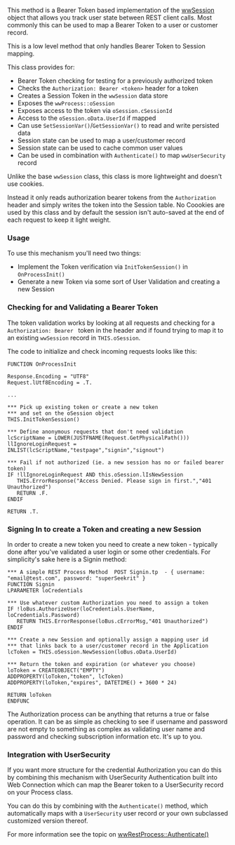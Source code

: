 ﻿This method is a Bearer Token based implementation of the [wwSession](VFPS://Topic/_S8413ZE4Y) object that allows you track user state between REST client calls. Most commonly this can be used to map a Bearer Token to a user or customer record.

This is a low level method that only handles Bearer Token to Session mapping.

This class provides for:

* Bearer Token checking for testing for a previously authorized token
* Checks the `Authorization: Bearer <token>` header for a token
* Creates a Session Token in the `wwSession` data store
* Exposes the `wwProcess::oSession`
* Exposes access to the token via `oSession.cSessionId`
* Access to the `oSession.oData.UserId` if mapped
* Can use `SetSessionVar()`/`GetSessionVar()` to read and write persisted data
* Session state can be used to map a user/customer record
* Session state can be used to cache common user values
* Can be used in combination with `Authenticate()` to map `wwUserSecurity` record

Unlike the base `wwSession` class, this class is more lightweight and doesn't use cookies. 

Instead it only reads authorization bearer tokens from the `Authorization` header and simply writes the token into the Session table. No Coookies are used by this class and by default the session isn't auto-saved at the end of each request to keep it light weight.

### Usage
To use this mechanism you'll need two things:

* Implement the Token verification via `InitTokenSession()` in `OnProcessInit()`
* Generate a new Token via some sort of User Validation and creating a new Session


### Checking for and Validating a Bearer Token
The token validation works by looking at all requests and checking for a `Authorization: Bearer ` token in the header and if found trying to map it to an existing `wwSession` record in `THIS.oSession`.
  
The code to initialize and check incoming requests looks like this:

```foxpro
FUNCTION OnProcessInit

Response.Encoding = "UTF8"
Request.lUtf8Encoding = .T.

...

*** Pick up existing token or create a new token
*** and set on the oSession object
THIS.InitTokenSession()

*** Define anonymous requests that don't need validation
lcScriptName = LOWER(JUSTFNAME(Request.GetPhysicalPath()))
llIgnoreLoginRequest = INLIST(lcScriptName,"testpage","signin","signout")

*** Fail if not authorized (ie. a new session has no or failed bearer token)
IF !llIgnoreLoginRequest AND this.oSession.lIsNewSession
   THIS.ErrorResponse("Access Denied. Please sign in first.","401 Unauthorized")
   RETURN .F.
ENDIF

RETURN .T.
```

### Signing In to create a Token and creating a new Session
In order to create a new token you need to create a new token - typically done after you've validated a user login or some other credentials. For simplicity's sake here is a Signin method:

```foxpro
*** A simple REST Process Method  POST Signin.tp  - { username: "email@test.com", password: "superSeekrit" }
FUNCTION Signin
LPARAMETER loCredentials

*** Use whatever custom Authorization you need to assign a token
IF !loBus.AuthorizeUser(loCredentials.UserName, loCredentials.Password)
   RETURN THIS.ErrorResponse(loBus.cErrorMsg,"401 Unauthorized")
ENDIF

*** Create a new Session and optionally assign a mapping user id
*** that links back to a user/customer record in the Application
lcToken = THIS.oSession.NewSession(loBus.oData.UserId)

*** Return the token and expiration (or whatever you choose)
loToken = CREATEOBJECT("EMPTY")
ADDPROPERTY(loToken,"token", lcToken)
ADDPROPERTY(loToken,"expires", DATETIME() + 3600 * 24)

RETURN loToken
ENDFUNC
```

The Authorization process can be anything that returns a true or false operation. It can be as simple as checking to see if username and password are not empty to something as complex as validating user name and password and checking subscription information etc. It's up to you.

### Integration with UserSecurity
If you want more structure for the credential Authorization you can do this by combining this mechanism with UserSecurity Authentication built into Web Connection which can map the Bearer token to a UserSecurity record on your Process class.

You can do this by combining with the `Authenticate()` method, which automatically maps with a `UserSecurity` user record or your own subclassed customized version thereof.


For more information see the topic on [wwRestProcess::Authenticate()](VFPS://Topic/_6R619BPU9)